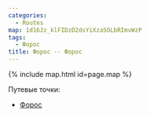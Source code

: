 ```yaml
---
categories:
  - Routes
map: 1d16Jz_klFIDzD2dsYiXza5OLbRImvWzP
tags:
  - Форос
title: Форос -- Форос
---
```


{% include map.html id=page.map %}

Путевые точки:

- [Форос](toponyms/форос.md)
